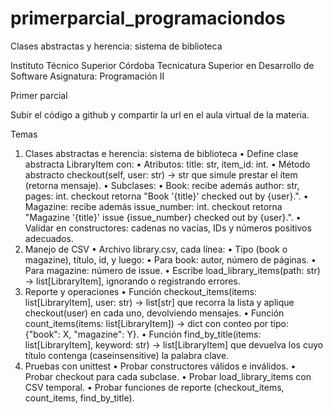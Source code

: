 # primerparcial_programaciondos
Clases abstractas y herencia: sistema de biblioteca


Instituto Técnico Superior Córdoba
Tecnicatura Superior en Desarrollo de Software
Asignatura: Programación II

Primer parcial

Subir el código a github y compartir la url en el aula virtual de la materia.

Temas
1. Clases abstractas e herencia: sistema de biblioteca
• Define clase abstracta LibraryItem con:
• Atributos: title: str, item_id: int.
• Método abstracto checkout(self, user: str) -> str que simule
prestar el ítem (retorna mensaje).
• Subclases:
• Book: recibe además author: str, pages: int. checkout retorna
"Book '{title}' checked out by {user}.".
• Magazine: recibe además issue_number: int. checkout retorna
"Magazine '{title}' issue {issue_number} checked out
by {user}.".
• Validar en constructores: cadenas no vacías, IDs y números positivos adecuados.
3. Manejo de CSV
• Archivo library.csv, cada línea:
• Tipo (book o magazine), título, id, y luego:
• Para book: autor, número de páginas.
• Para magazine: número de issue.
• Escribe load_library_items(path: str) -> list[LibraryItem],
ignorando o registrando errores.
4. Reporte y operaciones
• Función checkout_items(items: list[LibraryItem], user: str)
-> list[str] que recorra la lista y aplique checkout(user) en cada uno,
devolviendo mensajes.
• Función count_items(items: list[LibraryItem]) -> dict con
conteo por tipo: {"book": X, "magazine": Y}.
• Función find_by_title(items: list[LibraryItem], keyword:
str) -> list[LibraryItem] que devuelva los cuyo título contenga (caseinsensitive) la palabra clave.
5. Pruebas con unittest
• Probar constructores válidos e inválidos.
• Probar checkout para cada subclase.
• Probar load_library_items con CSV temporal.
• Probar funciones de reporte (checkout_items, count_items,
find_by_title).
